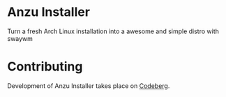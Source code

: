 # Anzu Installer
Turn a fresh Arch Linux installation into a awesome and simple distro with swaywm

# Contributing
Development of Anzu Installer takes place on [Codeberg](https://codeberg.org/09CrisGui01/anzu-installer).
